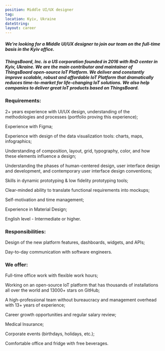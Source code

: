 ```yaml
---
position: Middle UI/UX designer
tag:
location: Kyiv, Ukraine
dateString:
layout: career
---
```

##### We’re looking for a Middle UI/UX designer to join our team on the full-time basis in the Kyiv office.
##### ThingsBoard, Inc. is a US corporation founded in 2016 with RnD center in Kyiv, Ukraine. We are the main contributor and maintainer of ThingsBoard open-source IoT Platform. We deliver and constantly improve scalable, robust and affordable IoT Platform that dramatically reduces time-to-market for life-changing IoT solutions. We also help companies to deliver great IoT products based on ThingsBoard.

### Requirements:
2+ years experience with UI/UX design, understanding of the methodologies and processes (portfolio proving this experience);

Experience with Figmа;

Experience with design of the data visualization tools: charts, maps, infographics;

Understanding of composition, layout, grid, typography, color, and how these elements influence a design;

Understanding the phases of human-centered design, user interface design and development, and contemporary user interface design conventions;

Skills in dynamic prototyping & low fidelity prototyping tools;

Clear-minded ability to translate functional requirements into mockups;

Self-motivation and time management;

Experience in Material Design;

English level - Intermediate or higher.

### Responsibilities:
Design of the new platform features, dashboards, widgets, and APIs;

Day-to-day communication with software engineers.

### We offer:
Full-time office work with flexible work hours;

Working on an open-source IoT platform that has thousands of installations all over the world and 13000+ stars on GitHub;

A high-professional team without bureaucracy and management overhead with 13+ years of experience;

Career growth opportunities and regular salary review;

Medical Insurance;

Corporate events (birthdays, holidays, etc.);

Comfortable office and fridge with free beverages.